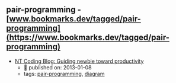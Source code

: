 pair-programming - [www.bookmarks.dev/tagged/pair-programming](https://www.bookmarks.dev/tagged/pair-programming) 
---
* [NT Coding Blog: Guiding newbie toward productivity](http://ntcoding.co.uk/blog/2013/01/guiding-newbie-toward-productivity.html)
    * :calendar: published on: 2013-01-08
    * tags: [pair-programming](../tags/pair-programming.md), [diagram](../tags/diagram.md)

